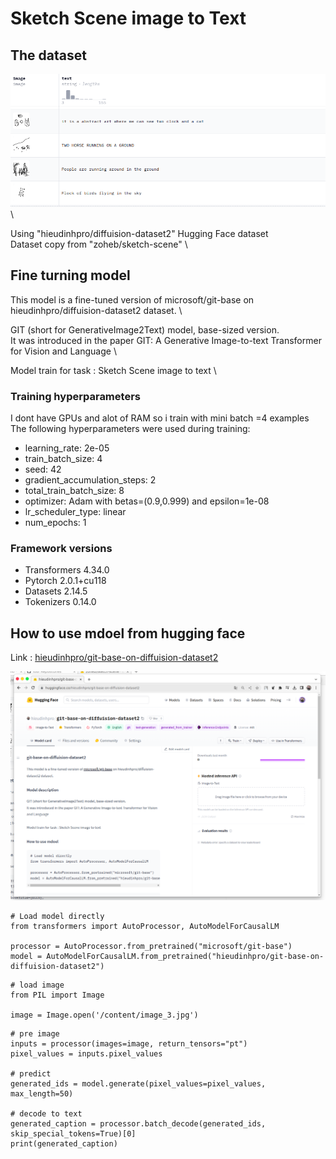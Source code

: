 # Sketch Scene image to Text

## The dataset 
![hg](image/dt.png) \

 
Using "hieudinhpro/diffuision-dataset2" Hugging Face dataset \
Dataset copy from "zoheb/sketch-scene" \

## Fine turning model
This model is a fine-tuned version of microsoft/git-base on hieudinhpro/diffuision-dataset2 dataset. \

GIT (short for GenerativeImage2Text) model, base-sized version. \
It was introduced in the paper GIT: A Generative Image-to-text Transformer for Vision and Language \

Model train for task : Sketch Scene image to text \

### Training hyperparameters

I dont have GPUs and alot of RAM so i train with mini batch =4  examples   \
The following hyperparameters were used during training:
- learning_rate: 2e-05
- train_batch_size: 4
- seed: 42
- gradient_accumulation_steps: 2
- total_train_batch_size: 8
- optimizer: Adam with betas=(0.9,0.999) and epsilon=1e-08
- lr_scheduler_type: linear
- num_epochs: 1



### Framework versions

- Transformers 4.34.0
- Pytorch 2.0.1+cu118
- Datasets 2.14.5
- Tokenizers 0.14.0


## How to use mdoel from hugging face

Link : [hieudinhpro/git-base-on-diffuision-dataset2](https://huggingface.co/hieudinhpro/git-base-on-diffuision-dataset2)

![hg](image/hg.png)

```
# Load model directly
from transformers import AutoProcessor, AutoModelForCausalLM

processor = AutoProcessor.from_pretrained("microsoft/git-base")
model = AutoModelForCausalLM.from_pretrained("hieudinhpro/git-base-on-diffuision-dataset2")

```

```
# load image
from PIL import Image

image = Image.open('/content/image_3.jpg')
```
```
# pre image
inputs = processor(images=image, return_tensors="pt")
pixel_values = inputs.pixel_values

# predict 
generated_ids = model.generate(pixel_values=pixel_values, max_length=50)

# decode to text
generated_caption = processor.batch_decode(generated_ids, skip_special_tokens=True)[0]
print(generated_caption)
```



